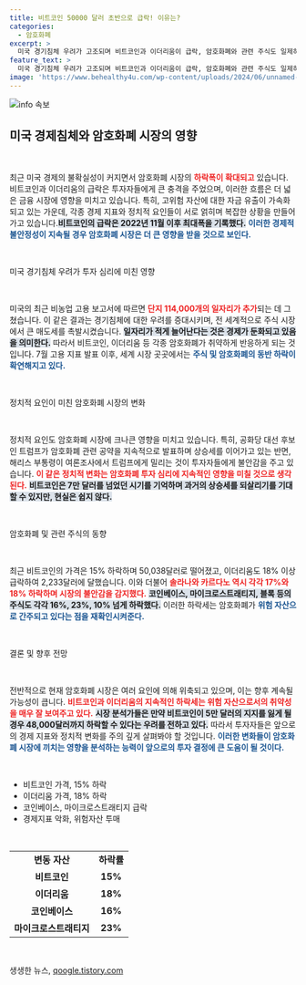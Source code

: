 ```yaml
---
title: 비트코인 50000 달러 초반으로 급락! 이유는?
categories:
  - 암호화폐
excerpt: >
  미국 경기침체 우려가 고조되며 비트코인과 이더리움이 급락, 암호화폐와 관련 주식도 일제히 10% 이상 폭락했다. 해리스 부통령의 상승세가 이 같은 시장 불안을 가중시키고 있다는 분석이 잇따르고 있다.
feature_text: >
  미국 경기침체 우려가 고조되며 비트코인과 이더리움이 급락, 암호화폐와 관련 주식도 일제히 10% 이상 폭락했다. 해리스 부통령의 상승세가 이 같은 시장 불안을 가중시키고 있다는 분석이 잇따르고 있다.
image: 'https://www.behealthy4u.com/wp-content/uploads/2024/06/unnamed-file.png'
---
```


<p><img src="https://www.behealthy4u.com/wp-content/uploads/2024/06/unnamed-file.png" alt="info 속보" /></p>

<h2 data-ke-size="size26">미국 경제침체와 암호화폐 시장의 영향</h2>

<p data-ke-size="size16">&nbsp;</p>

<p>최근 미국 경제의 불확실성이 커지면서 암호화폐 시장의 <b><span style="color: #ee2323;">하락폭이 확대되고</span></b> 있습니다. 비트코인과 이더리움의 급락은 투자자들에게 큰 충격을 주었으며, 이러한 흐름은 더 넓은 금융 시장에 영향을 미치고 있습니다. 특히, 고위험 자산에 대한 자금 유출이 가속화되고 있는 가운데, 각종 경제 지표와 정치적 요인들이 서로 얽히며 복잡한 상황을 만들어가고 있습니다.<b><span style="background-color: #21538527;">비트코인의 급락은 2022년 11월 이후 최대폭을 기록했다.</span></b> <b><span style="color: #1a5490;">이러한 경제적 불안정성이 지속될 경우 암호화폐 시장은 더 큰 영향을 받을 것으로 보인다.</span></b></p>

<p data-ke-size="size16">&nbsp;</p>

<p>미국 경기침체 우려가 투자 심리에 미친 영향</p>

<p data-ke-size="size16">&nbsp;</p>

<p>미국의 최근 비농업 고용 보고서에 따르면 <b><span style="color: #ee2323;">단지 114,000개의 일자리가 추가</span></b>되는 데 그쳤습니다. 이 같은 결과는 경기침체에 대한 우려를 증대시키며, 전 세계적으로 주식 시장에서 큰 매도세를 촉발시켰습니다. <b><span style="background-color: #21538527;">일자리가 적게 늘어난다는 것은 경제가 둔화되고 있음을 의미한다.</span></b> 따라서 비트코인, 이더리움 등 각종 암호화폐가 취약하게 반응하게 되는 것입니다. 7월 고용 지표 발표 이후, 세계 시장 곳곳에서는 <b><span style="color: #1a5490;">주식 및 암호화폐의 동반 하락이 확연해지고 있다.</span></b></p>

<p data-ke-size="size16">&nbsp;</p>

<p>정치적 요인이 미친 암호화폐 시장의 변화</p>

<p data-ke-size="size16">&nbsp;</p>

<p>정치적 요인도 암호화폐 시장에 크나큰 영향을 미치고 있습니다. 특히, 공화당 대선 후보인 트럼프가 암호화폐 관련 공약을 지속적으로 발표하며 상승세를 이어가고 있는 반면, 해리스 부통령이 여론조사에서 트럼프에게 밀리는 것이 투자자들에게 불안감을 주고 있습니다. <b><span style="color: #ee2323;">이 같은 정치적 변화는 암호화폐 투자 심리에 지속적인 영향을 미칠 것으로 생각된다.</span></b> <b><span style="background-color: #21538527;">비트코인은 7만 달러를 넘었던 시기를 기억하며 과거의 상승세를 되살리기를 기대할 수 있지만, 현실은 쉽지 않다.</span></b></p>

<p data-ke-size="size16">&nbsp;</p>

<p>암호화폐 및 관련 주식의 동향</p>

<p data-ke-size="size16">&nbsp;</p>

<p>최근 비트코인의 가격은 15% 하락하며 50,038달러로 떨어졌고, 이더리움도 18% 이상 급락하여 2,233달러에 달했습니다. 이와 더불어 <b><span style="color: #ee2323;">솔라나와 카르다노 역시 각각 17%와 18% 하락하며 시장의 불안감을 감지했다.</span></b> <b><span style="background-color: #21538527;">코인베이스, 마이크로스트래티지, 블록 등의 주식도 각각 16%, 23%, 10% 넘게 하락했다.</span></b> 이러한 하락세는 암호화폐가 <b><span style="color: #1a5490;">위험 자산으로 간주되고 있다는 점을 재확인시켜준다.</span></b></p>

<p data-ke-size="size16">&nbsp;</p>

<p>결론 및 향후 전망</p>

<p data-ke-size="size16">&nbsp;</p>

<p>전반적으로 현재 암호화폐 시장은 여러 요인에 의해 위축되고 있으며, 이는 향후 계속될 가능성이 큽니다. <b><span style="color: #ee2323;">비트코인과 이더리움의 지속적인 하락세는 위험 자산으로서의 취약성을 매우 잘 보여주고 있다.</span></b> <b><span style="background-color: #21538527;">시장 분석가들은 만약 비트코인이 5만 달러의 지지를 잃게 될 경우 48,000달러까지 하락할 수 있다는 우려를 전하고 있다.</span></b> 따라서 투자자들은 앞으로의 경제 지표와 정치적 변화를 주의 깊게 살펴봐야 할 것입니다. <b><span style="color: #1a5490;">이러한 변화들이 암호화폐 시장에 끼치는 영향을 분석하는 능력이 앞으로의 투자 결정에 큰 도움이 될 것이다.</span></b></p>

<p data-ke-size="size16">&nbsp;</p>

<ul>
    <li>비트코인 가격, 15% 하락</li>
    <li>이더리움 가격, 18% 하락</li>
    <li>코인베이스, 마이크로스트래티지 급락</li>
    <li>경제지표 악화, 위험자산 투매</li>
</ul>

<p data-ke-size="size16">&nbsp;</p>

<table>
    <tr>
        <td style="text-align: center; height: 17px;"><b>변동 자산</b></td>
        <td style="text-align: center; height: 17px;"><b>하락률</b></td>
    </tr>
    <tr>
        <td style="text-align: center; height: 17px;"><b>비트코인</b></td>
        <td style="text-align: center; height: 17px;"><b>15%</b></td>
    </tr>
    <tr>
        <td style="text-align: center; height: 17px;"><b>이더리움</b></td>
        <td style="text-align: center; height: 17px;"><b>18%</b></td>
    </tr>
    <tr>
        <td style="text-align: center; height: 17px;"><b>코인베이스</b></td>
        <td style="text-align: center; height: 17px;"><b>16%</b></td>
    </tr>
    <tr>
        <td style="text-align: center; height: 17px;"><b>마이크로스트래티지</b></td>
        <td style="text-align: center; height: 17px;"><b>23%</b></td>
    </tr>
</table>

<p data-ke-size="size16">&nbsp;</p>
생생한 뉴스, <a href="https://qoogle.tistory.com" rel="dofollow">qoogle.tistory.com</a>


